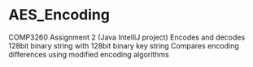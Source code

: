 # AES_Encoding
COMP3260 Assignment 2 (Java IntelliJ project)
Encodes and decodes 128bit binary string with 128bit binary key string
Compares encoding differences using modified encoding algorithms
